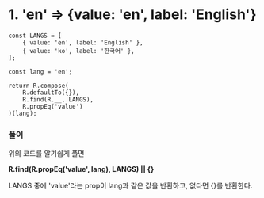 # 1. 'en' => {value: 'en', label: 'English'}

```
const LANGS = [
    { value: 'en', label: 'English' },
    { value: 'ko', label: '한국어' },
];

const lang = 'en';

return R.compose(
    R.defaultTo({}),
    R.find(R.__, LANGS),
    R.propEq('value')
)(lang);
```

### 풀이
위의 코드를 알기쉽게 풀면

<b>R.find(R.propEq('value', lang), LANGS) || {}</b>

LANGS 중에 'value'라는 prop이 lang과 같은 값을 반환하고, 없다면 {}를 반환한다.
